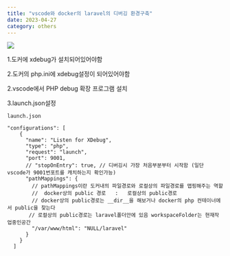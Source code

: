 ```yaml
---
title: "vscode와 docker의 laravel의 디버깅 환경구축"
date: 2023-04-27
category: others
---
```


![](/storage/20230429225714194823.jpg)

1.도커에 xdebug가 설치되어있어야함

2.도커의 php.ini에 xdebug설정이 되어있어야함

2.vscode에서 PHP debug 확장 프로그램 설치

3.launch.json설정

```
launch.json
  
"configurations": [
    {
      "name": "Listen for XDebug",
      "type": "php",
      "request": "launch",
      "port": 9001,
      // "stopOnEntry": true, // 디버깅시 가장 처음부분부터 시작함 (일단 vscode가 9001번포트를 캐치하는지 확인가능)
      "pathMappings": {
        // pathMappings이란 도커내의 파일경로와 로컬상의 파일경로를 맵핑해주는 역할 
        //  docker상의 public 경로   :   로컬상의 public경로 
        // docker상의 public경로는 __dir__을 해보거나 docker의 php 컨테이너에서 public을 찾는다
       // 로컬상의 public경로는 laravel폴더안에 있음 workspaceFolder는 현재작업중인공간
        "/var/www/html": "NULL/laravel"  
      }
    }
  ]
```
